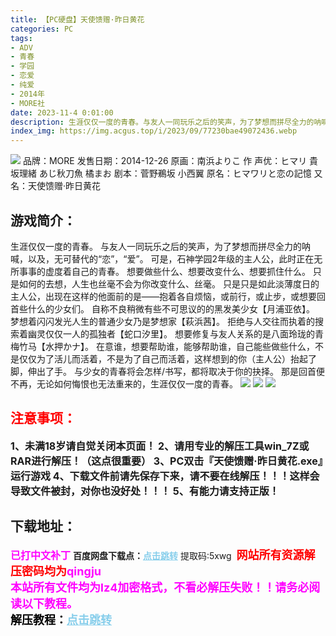 ```yaml
---
title: 【PC硬盘】天使馈赠·昨日黄花
categories: PC
tags:
- ADV
- 青春
- 学园
- 恋爱
- 纯爱
- 2014年
- MORE社
date: 2023-11-4 0:01:00
description: 生涯仅仅一度的青春。与友人一同玩乐之后的笑声，为了梦想而拼尽全力的呐喊，以及，无可替代的“恋”，“爱”。可是，石神学园2年级的主人公，此时正在无所事事的虚度着自己的青春。想要做些什么、想要改变什么、想要抓住什么。只是如何的去想，人生也丝毫不会为你改变什么、丝毫。
index_img: https://img.acgus.top/i/2023/09/77230bae49072436.webp
---
```

![](https://img.acgus.top/i/2023/09/77230bae49072436.webp)
品牌：MORE
发售日期：2014-12-26
原画：南浜よりこ 作
声优：ヒマリ 貴坂理緒 あじ秋刀魚 橘まお
剧本：菅野鵜坂 小西翼
原名：ヒマワリと恋の記憶
又名：天使馈赠·昨日黄花

## 游戏简介：
生涯仅仅一度的青春。
与友人一同玩乐之后的笑声，为了梦想而拼尽全力的呐喊，以及，无可替代的“恋”，“爱”。
可是，石神学园2年级的主人公，此时正在无所事事的虚度着自己的青春。
想要做些什么、想要改变什么、想要抓住什么。
只是如何的去想，人生也丝毫不会为你改变什么、丝毫。
只是只是如此淡薄度日的主人公，出现在这样的他面前的是——抱着各自烦恼，或前行，或止步，或想要回首些什么的少女们。
自称不良稍微有些不可思议的的黑发美少女【月浦亚依】。
梦想着闪闪发光人生的普通少女乃是梦想家【萩浜茜】。
拒绝与人交往而执着的搜索着幽灵仅仅一人的孤独者【蛇口汐里】。
想要修复与友人关系的是八面玲珑的青梅竹马【水押かナ】。
在意谁，想要帮助谁，能够帮助谁，自己能些做些什么，不是仅仅为了活儿而活着，不是为了自己而活着，这样想到的你（主人公）抬起了脚，伸出了手。
与少女的青春将会怎样/书写，都将取决于你的抉择。
那是回首便不再，无论如何悔恨也无法重来的，生涯仅仅一度的青春。
![](https://img.acgus.top/i/2023/09/f47b485803072448.webp)
![](https://img.acgus.top/i/2023/09/7b18cc3b9c072444.webp)
![](https://img.acgus.top/i/2023/09/031718d4ab072440.webp)





## <font color=#FF0000 >注意事项：</font>
<font size=3><b>1、未满18岁请自觉关闭本页面！
2、请用专业的解压工具win_7Z或RAR进行解压！（这点很重要）
3、PC双击『天使馈赠·昨日黄花.exe』运行游戏
4、下载文件前请先保存下来，请不要在线解压！！！这样会导致文件被封，对你也没好处！！！
5、有能力请支持正版！</b></font>

## 下载地址：
<font color=#FF00FF size=3><b>已打中文补丁</b></font>
<b>百度网盘下载点：</b><a href="https://pan.baidu.com/s/1kmT0UUCJz29Yk11_ZneQnA?pwd=5xwg" style="color: #87CEEB;"><b>点击跳转</b></a> 提取码:5xwg
<a style="padding: 0" href="https://post.qingju.org/AD/"><img style="max-width:100%" src="https://img.acgus.top/i/2024/07/478f689b8021d8d499ab43d21acf137a.gif" alt=""></a>
<b><font color=#FF0000 size=4>网站所有资源解压密码均为</b></font><b><font color=#FF00FF size=4>qingju</font><font color=#FF0000 ></font></b><br><b><font color=#FF00FF size=4>本站所有文件均为lz4加密格式，不看必解压失败！！请务必阅读以下教程。</b></font><br><b><font color=#000 size=4>解压教程：</b><a href="https://post.qingju.org/tutorial/000/" style="color: #87CEEB;"><b>点击跳转</b></a>
